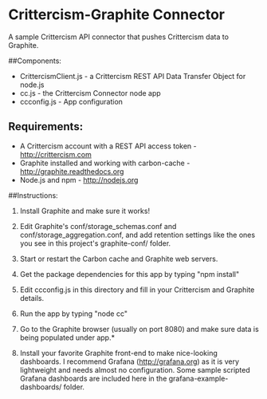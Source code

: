 Crittercism-Graphite Connector
=====================

A sample Crittercism API connector that pushes Crittercism data to Graphite.

##Components:

* CrittercismClient.js - a Crittercism REST API Data Transfer Object for node.js
* cc.js - the Crittercism Connector node app
* ccconfig.js - App configuration

## Requirements:

* A Crittercism account with a REST API access token - http://crittercism.com
* Graphite installed and working with carbon-cache - http://graphite.readthedocs.org
* Node.js and npm - http://nodejs.org

##Instructions:

1. Install Graphite and make sure it works!

2. Edit Graphite's conf/storage_schemas.conf and conf/storage_aggregation.conf, and add retention settings like the ones you see in this project's graphite-conf/ folder.

3. Start or restart the Carbon cache and Graphite web servers.

4. Get the package dependencies for this app by typing "npm install"

5. Edit ccconfig.js in this directory and fill in your Crittercism and Graphite details.

6. Run the app by typing "node cc"

7. Go to the Graphite browser (usually on port 8080) and make sure data is being populated under app.*

8. Install your favorite Graphite front-end to make nice-looking dashboards.  I recommend Grafana (http://grafana.org) as it is very lightweight and needs almost no configuration. Some sample scripted Grafana dashboards are included here in the grafana-example-dashboards/ folder.
